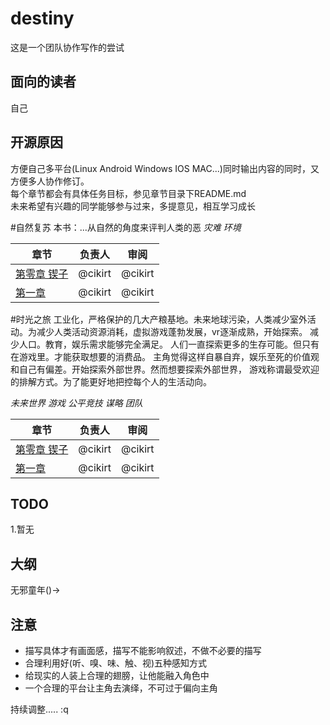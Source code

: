# destiny

这是一个团队协作写作的尝试

面向的读者
--------------------
自己  

开源原因
--------------------
方便自己多平台(Linux Android Windows IOS MAC...)同时输出内容的同时，又方便多人协作修订。  
每个章节都会有具体任务目标，参见章节目录下README.md  
未来希望有兴趣的同学能够参与过来，多提意见，相互学习成长

#自然复苏
本书：...从自然的角度来评判人类的恶
*灾难* *环境*

| 章节 | 负责人 | 审阅 |
| ------------ | ------------ | ------------ |
| [第零章 锲子](https://github.com/cikirt/destiny/tree/master/0%20锲子) | @cikirt | @cikirt |
| [第一章 ](https://github.com/cikirt/destiny/tree/master/1%20) | @cikirt | @cikirt |

#时光之旅
工业化，严格保护的几大产粮基地。未来地球污染，人类减少室外活动。为减少人类活动资源消耗，虚拟游戏蓬勃发展，vr逐渐成熟，开始探索。
减少人口。教育，娱乐需求能够完全满足。
人们一直探索更多的生存可能。但只有在游戏里。才能获取想要的消费品。
主角觉得这样自暴自弃，娱乐至死的价值观和自己有偏差。开始探索外部世界。然而想要探索外部世界，
游戏称谓最受欢迎的排解方式。为了能更好地把控每个人的生活动向。


*未来世界* *游戏*  *公平竞技* *谋略* *团队* 

| 章节 | 负责人 | 审阅 |
| ------------ | ------------ | ------------ |
| [第零章 锲子](https://github.com/cikirt/destiny/tree/master/0%20锲子) | @cikirt | @cikirt |
| [第一章 ](https://github.com/cikirt/destiny/tree/master/1%20) | @cikirt | @cikirt |


TODO
---------

 1.暂无


大纲
-----------
无邪童年()->


注意
-----------

- 描写具体才有画面感，描写不能影响叙述，不做不必要的描写
- 合理利用好(听、嗅、味、触、视)五种感知方式
- 给现实的人装上合理的翅膀，让他能融入角色中
- 一个合理的平台让主角去演绎，不可过于偏向主角


持续调整.....
:q

